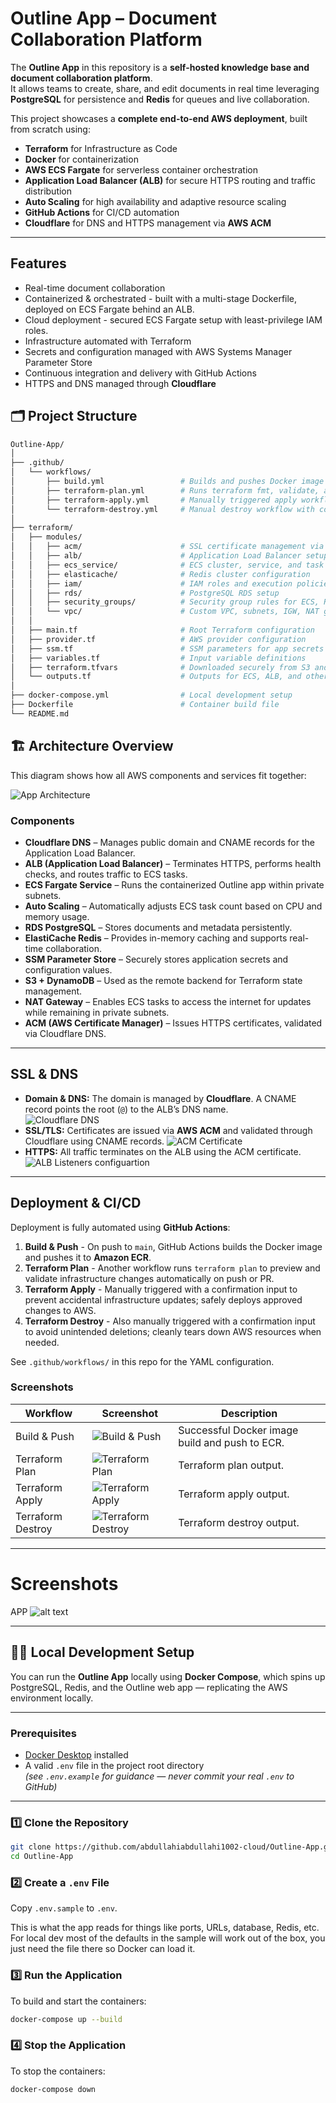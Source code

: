 # Outline App – Document Collaboration Platform

The **Outline App** in this repository is a **self-hosted knowledge base and document collaboration platform**.  
It allows teams to create, share, and edit documents in real time leveraging **PostgreSQL** for persistence and **Redis** for queues and live collaboration.

This project showcases a **complete end-to-end AWS deployment**, built from scratch using:

- **Terraform** for Infrastructure as Code  
- **Docker** for containerization  
- **AWS ECS Fargate** for serverless container orchestration  
- **Application Load Balancer (ALB)** for secure HTTPS routing and traffic distribution  
- **Auto Scaling** for high availability and adaptive resource scaling  
- **GitHub Actions** for CI/CD automation  
- **Cloudflare** for DNS and HTTPS management via **AWS ACM**

---

## Features

- Real-time document collaboration  
- Containerized & orchestrated - built with a multi-stage Dockerfile, deployed on ECS Fargate behind an ALB.
- Cloud deployment - secured ECS Fargate setup with least-privilege IAM roles. 
- Infrastructure automated with Terraform  
- Secrets and configuration managed with AWS Systems Manager Parameter Store  
- Continuous integration and delivery with GitHub Actions  
- HTTPS and DNS managed through **Cloudflare**

## 🗂️ Project Structure

```bash
Outline-App/
│
├── .github/
│   └── workflows/
│       ├── build.yml                 # Builds and pushes Docker image to ECR
│       ├── terraform-plan.yml        # Runs terraform fmt, validate, and plan
│       ├── terraform-apply.yml       # Manually triggered apply workflow
│       └── terraform-destroy.yml     # Manual destroy workflow with confirmation
│
├── terraform/
│   ├── modules/
│   │   ├── acm/                      # SSL certificate management via AWS ACM
│   │   ├── alb/                      # Application Load Balancer setup
│   │   ├── ecs_service/              # ECS cluster, service, and task definitions
│   │   ├── elasticache/              # Redis cluster configuration
│   │   ├── iam/                      # IAM roles and execution policies
│   │   ├── rds/                      # PostgreSQL RDS setup
│   │   ├── security_groups/          # Security group rules for ECS, RDS, Redis, ALB
│   │   └── vpc/                      # Custom VPC, subnets, IGW, NAT gateways
│   │
│   ├── main.tf                       # Root Terraform configuration
│   ├── provider.tf                   # AWS provider configuration
│   ├── ssm.tf                        # SSM parameters for app secrets
│   ├── variables.tf                  # Input variable definitions
│   ├── terraform.tfvars              # Downloaded securely from S3 and only stored locally
│   └── outputs.tf                    # Outputs for ECS, ALB, and other components
│
├── docker-compose.yml                # Local development setup
├── Dockerfile                        # Container build file
└── README.md
```

## 🏗️ Architecture Overview

This diagram shows how all AWS components and services fit together:

![App Architecture](Images/image.png)

### Components

- **Cloudflare DNS** – Manages public domain and CNAME records for the Application Load Balancer.
- **ALB (Application Load Balancer)** – Terminates HTTPS, performs health checks, and routes traffic to ECS tasks.
- **ECS Fargate Service** – Runs the containerized Outline app within private subnets.
- **Auto Scaling** – Automatically adjusts ECS task count based on CPU and memory usage.
- **RDS PostgreSQL** – Stores documents and metadata persistently.
- **ElastiCache Redis** – Provides in-memory caching and supports real-time collaboration.
- **SSM Parameter Store** – Securely stores application secrets and configuration values.
- **S3 + DynamoDB** – Used as the remote backend for Terraform state management.
- **NAT Gateway** – Enables ECS tasks to access the internet for updates while remaining in private subnets.
- **ACM (AWS Certificate Manager)** – Issues HTTPS certificates, validated via Cloudflare DNS.

---

## SSL & DNS

- **Domain & DNS:** The domain is managed by **Cloudflare**. A CNAME record points the root (`@`) to the ALB’s DNS name.  
![Cloudflare DNS](Images/image-1.png)
- **SSL/TLS:** Certificates are issued via **AWS ACM** and validated through Cloudflare using CNAME records.
![ACM Certificate](Images/image-3.png)
- **HTTPS:** All traffic terminates on the ALB using the ACM certificate.
![ALB Listeners configuartion](Images/image-4.png)

---

## Deployment & CI/CD

Deployment is fully automated using **GitHub Actions**:

1. **Build & Push** - On push to `main`, GitHub Actions builds the Docker image and pushes it to **Amazon ECR**.  
2. **Terraform Plan** - Another workflow runs `terraform plan` to preview and validate infrastructure changes automatically on push or PR.  
3. **Terraform Apply** - Manually triggered with a confirmation input to prevent accidental infrastructure updates; safely deploys approved changes to AWS.  
4. **Terraform Destroy** - Also manually triggered with a confirmation input to avoid unintended deletions; cleanly tears down AWS resources when needed.

See `.github/workflows/` in this repo for the YAML configuration.

### Screenshots

| Workflow | Screenshot | Description |
|-----------|-------------|-------------|
| Build & Push | ![Build & Push](Images/image-5.png) | Successful Docker image build and push to ECR. |
| Terraform Plan | ![Terraform Plan](Images/image-6.png) | Terraform plan output. |
| Terraform Apply | ![Terraform Apply](Images/image-7.png) | Terraform apply output. |
| Terraform Destroy | ![Terraform Destroy](Images/image-8.png) | Terraform destroy output. |
---

# Screenshots
APP
![alt text](Images/image-2.png)

---

## 🧑‍💻 Local Development Setup

You can run the **Outline App** locally using **Docker Compose**, which spins up PostgreSQL, Redis, and the Outline web app — replicating the AWS environment locally.

---

### **Prerequisites**
- [Docker Desktop](https://www.docker.com/products/docker-desktop/) installed  
- A valid `.env` file in the project root directory  
  *(see `.env.example` for guidance — never commit your real `.env` to GitHub)*

---

### **1️⃣ Clone the Repository**
```bash
git clone https://github.com/abdullahiabdullahi1002-cloud/Outline-App.git
cd Outline-App
```

### **2️⃣ Create a `.env` File**

Copy `.env.sample` to `.env`.

This is what the app reads for things like ports, URLs, database, Redis, etc. For local dev most of the defaults in the sample will work out of the box, you just need the file there so Docker can load it.



### **3️⃣ Run the Application**

To build and start the containers:
```bash
docker-compose up --build
```

### **4️⃣ Stop the Application**

To stop the containers:
```bash
docker-compose down

```


